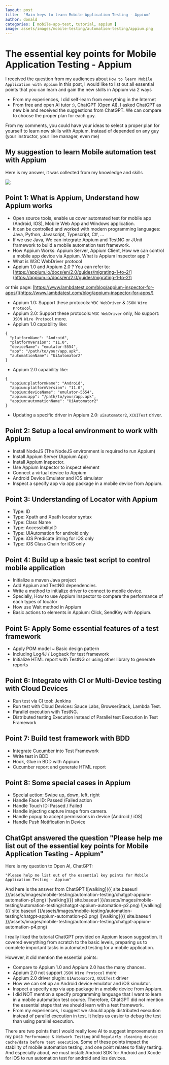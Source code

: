 ```yaml
---
layout: post
title:  "Main keys to learn Mobile Application Testing - Appium"
author: donald
categories: [ mobile-app-test, tutorial, appium ]
image: assets/images/mobile-testing/automation-testing/appium.png
---
```


# The essential key points for Mobile Application Testing - Appium

I received the question from my audiences about `How to learn Mobile Application with Appium`
In this post, I would like to list out all essential points that you can learn and gain the new skills in Appium via 2 ways
- From my experiences, I did self-learn from everything in the Internet
- From free and open AI tutor :), ChatGPT (Open AI). I asked ChatGPT as new bie and received the suggestions from ChatGPT. We can compare to choose the proper plan for each guy. 

From my comments, you could have your ideas to select a proper plan for yourself to learn new skills with Appium.
Instead of depended on any guy (your instructor, your line manager, even me)

## My suggestion to learn Mobile automation test with Appium
Here is my answer, it was collected from my knowledge and skills

![](https://lh7-us.googleusercontent.com/pSy9m0xuJCgmttavS62h7dA0Mg9GJFTjFBa2_lzjf0MVyRAS3Pc9rO8ivEjyS2L03_5zR5kXIyyVkyUAV84rQ4mYv0OBtG7mHS4llQVH6TSx-_DNS7OzNhwMSrdRDLCqP3Ow3TsPe0Ns9pFBJqIQSj8)

## Point 1: What is Appium, Understand how Appium works
- Open source tools, enable us  cover automated test for mobile app (Android, IOS), Mobile Web App and Windows application.
- It can be controlled and worked with modern programming languages: Java, Python, Javascript, Typescript, C#, ...
- If we use Java, We can integrate Appium and TestNG or JUnit framework to build a mobile automation test framework.
- How Appium Works: Appium Server, Appium Client, How we can control a mobile app device via Appium.
What is Appium Inspector app ?
- What is  W3C WebDriver protocol
- Appium 1.0 and Appium 2.0 ?
You can refer to: [https://appium.io/docs/en/2.0/guides/migrating-1-to-2/](https://appium.io/docs/en/2.0/guides/migrating-1-to-2/)

or this page: 
[https://www.lambdatest.com/blog/appium-inspector-for-apps/](https://www.lambdatest.com/blog/appium-inspector-for-apps/)

- Appium 1.0: Support these protocols: `W3C WebDriver` & `JSON Wire Protocol`.
- Appium 2.0: Support these protocols: `W3C WebDriver` only, No support: `JSON Wire Protocol` more.
- Appium 1.0 capability like:
```
{
  "platformName": "Android",
  "platformVersion": "11.0",
  "deviceName": "emulator-5554",
  "app": "/path/to/your/app.apk",
  "automationName": "UiAutomator2"
}
```

- Appium 2.0 capability like:

```
{
  "appium:platformName": "Android",
  "appium:platformVersion": "11.0",
  "appium:deviceName": "emulator-5554",
  "appium:app": "/path/to/your/app.apk",
  "appium:automationName": "UiAutomator2"
}
```

- Updating a specific driver in Appium 2.0: `uiautomator2`, `XCUITest` driver.

## Point 2: Setup a local environment to work with Appium
- Install NodeJS (The NodeJS environment is required to run Appium)
- Install Appium Server (Appium App)
- Install Appium Inspector.
- Use Appium Inspector to inspect element 
- Connect a virtual device to Appium
- Android Device Emulator and iOS simulator
- Inspect a specify app via app package in a mobile device from Appium.

## Point 3: Understanding of Locator with Appium
- Type: ID
- Type: Xpath and Xpath locator syntax
- Type: Class Name
- Type: AccessibilityID
- Type: UIAutomation for android only
- Type: iOS Predicate String for iOS only
- Type: iOS Class Chain for iOS only

## Point 4: Build up a basic test script to control mobile application
- Initialize a maven Java project
- Add Appium and TestNG dependencies.
- Write a method to initialize driver to connect to mobile device.
- Specially, How to use Appium Inspector to compare the performance of each types of locator
- How use Wait method in Appium
- Basic actions to elements in Appium: Click, SendKey with Appium.

## Point 5: Apply Some essential features of a test framework
- Apply POM model ~ Basic design pattern
- Including Log4J / Logback for test framework
- Initialize HTML report with TestNG or using other library to generate reports

## Point 6: Integrate with CI or Multi-Device testing with Cloud Devices
- Run test via CI tool: Jenkins
- Run test with Cloud Devices: Sauce Labs, BrowserStack, Lambda Test.
- Parallel execution with TestNG.
- Distributed testing Execution instead of Parallel test Execution In Test Framework

## Point 7: Build test framework with BDD
- Integrate Cucumber into Test Framework
- Write test in BDD
- Hook, Glue in BDD with Appium
- Cucumber report and generate HTML report

## Point 8: Some special cases in Appium
- Special action: Swipe up, down, left, right
- Handle Face ID: Passed /Failed action
- Handle Touch ID: Passed / Failed
- Handle injecting capture image from camera.
- Handle popup to accept permissions in device (Android / iOS)
- Handle Push Notification in Device

## ChatGpt answered the question "Please help me list out of the essential key points for Mobile Application Testing - Appium"
Here is my question to Open AI, ChatGPT:

```angular2html
"Please help me list out of the essential key points for Mobile Application Testing - Appium"
```
And here is the answer from ChatGPT
![walking]({{ site.baseurl }}/assets/images/mobile-testing/automation-testing/chatgpt-appium-automation-p1.png)
![walking]({{ site.baseurl }}/assets/images/mobile-testing/automation-testing/chatgpt-appium-automation-p2.png)
![walking]({{ site.baseurl }}/assets/images/mobile-testing/automation-testing/chatgpt-appium-automation-p3.png)
![walking]({{ site.baseurl }}/assets/images/mobile-testing/automation-testing/chatgpt-appium-automation-p4.png)

I really liked the tutorial ChatGPT provided on Appium lesson suggestion. It covered everything from scratch to the basic levels, preparing us to complete important tasks in automated testing for a mobile application.

However, it did mention the essential points:
- Compare to Appium 1.0 and Appium 2.0 has the many chances. 
- Appium 2.0 not support `JSON Wire Protocol` more
- Appium 2.0 driver plugin: `UIAutomator2`, `XCUITest` driver
- How we can set up an Android device emulator and iOS simulator.
- Inspect a specify app via app package in a mobile device from Appium.
- I did NOT mention a specify programming language that I want to  learn in a mobile automation test course. Therefore, ChatGPT did not mention the essential steps that we should learn with a test framework.
- From my experiences, I suggest we should apply distributed execution instead of parallel execution in test. It helps us easier to debug the test than using parallel execution.

There are two points that I would really love AI to suggest improvements on my post: `Performance & Network Testing` and `Regularly cleaning device cache/data before test execution`. Some of these points impact the stability of mobile automation testing, and one point relates to flaky testing.
And especially about, we must install: Android SDK for Android and Xcode for iOS to run automation test for android and ios devices.

[//]: # ([![10 keys for web application testing #shorts #mobile]&#40;https://img.youtube.com/vi/cYTZdLm1uxI/0.jpg&#41;]&#40;https://www.youtube.com/watch?v=cYTZdLm1uxI&#41;)
[//]: # ()
[//]: # ()
[//]: # ([![Testing4Everyone - 10 keys for web application testing - giải thích chi tiết]&#40;https://img.youtube.com/vi/sUCE_sctluE/0.jpg&#41;]&#40;https://www.youtube.com/watch?v=sUCE_sctluE&#41;)
[//]: # ()
